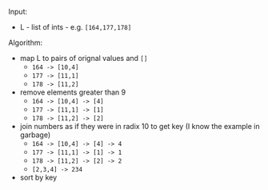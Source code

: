 Input:

- L - list of ints - e.g. `[164,177,178]`

Algorithm:
- map L to pairs of orignal values and `[]`
  - `164 -> [10,4]`
  - `177 -> [11,1]`
  - `178 -> [11,2]`
- remove elements greater than 9
  - `164 -> [10,4] -> [4]`
  - `177 -> [11,1] -> [1]`
  - `178 -> [11,2] -> [2]`
- join numbers as if they were in radix 10 to get key (I know the example in garbage)
  - `164 -> [10,4] -> [4] -> 4`
  - `177 -> [11,1] -> [1] -> 1`
  - `178 -> [11,2] -> [2] -> 2`
  - `[2,3,4] -> 234`
- sort by key
